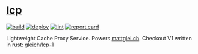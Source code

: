 # [lcp](https://mattglei.ch/lcp)

[![build](https://github.com/gleich/lcp/actions/workflows/build.yml/badge.svg)](https://github.com/gleich/lcp/actions/workflows/build.yml)
[![deploy](https://github.com/gleich/lcp/actions/workflows/deploy.yml/badge.svg)](https://github.com/gleich/lcp/actions/workflows/deploy.yml)
[![lint](https://github.com/gleich/lcp/actions/workflows/lint.yml/badge.svg)](https://github.com/gleich/lcp/actions/workflows/lint.yml)
[![report card](https://goreportcard.com/badge/go.mattglei.ch/lcp)](https://goreportcard.com/report/go.mattglei.ch/lcp)

Lightweight Cache Proxy Service. Powers [mattglei.ch](https://mattglei.ch). Checkout V1 written in rust: [gleich/lcp-1](https://github.com/gleich/lcp-1)
